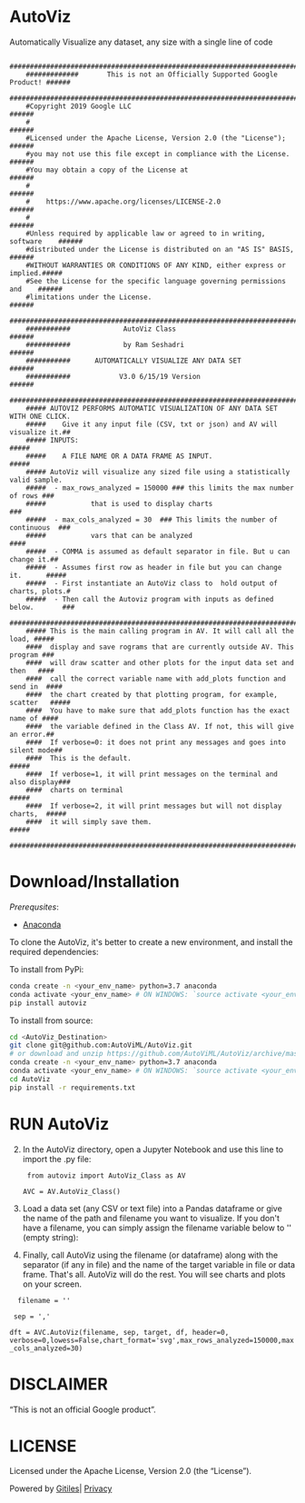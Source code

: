 # AutoViz
Automatically Visualize any dataset, any size with a single line of code

        ##############################################################################
        #############       This is not an Officially Supported Google Product! ######
        ##############################################################################
        #Copyright 2019 Google LLC                                              ######
        #                                                                       ######
        #Licensed under the Apache License, Version 2.0 (the "License");        ######
        #you may not use this file except in compliance with the License.       ######
        #You may obtain a copy of the License at                                ######
        #                                                                       ######
        #    https://www.apache.org/licenses/LICENSE-2.0                        ######
        #                                                                       ######
        #Unless required by applicable law or agreed to in writing, software    ######
        #distributed under the License is distributed on an "AS IS" BASIS,      ######
        #WITHOUT WARRANTIES OR CONDITIONS OF ANY KIND, either express or implied.#####
        #See the License for the specific language governing permissions and    ######
        #limitations under the License.                                         ######
        ##############################################################################
        ###########             AutoViz Class                                   ######
        ###########             by Ram Seshadri                                 ######
        ###########      AUTOMATICALLY VISUALIZE ANY DATA SET                   ######
        ###########            V3.0 6/15/19 Version                             ######
        ##############################################################################
        ##### AUTOVIZ PERFORMS AUTOMATIC VISUALIZATION OF ANY DATA SET WITH ONE CLICK.
        #####    Give it any input file (CSV, txt or json) and AV will visualize it.##
        ##### INPUTS:                                                            #####
        #####    A FILE NAME OR A DATA FRAME AS INPUT.                           #####
        ##### AutoViz will visualize any sized file using a statistically valid sample.
        #####  - max_rows_analyzed = 150000 ### this limits the max number of rows ###
        #####           that is used to display charts                             ###
        #####  - max_cols_analyzed = 30  ### This limits the number of continuous  ###
        #####           vars that can be analyzed                                 ####
        #####  - COMMA is assumed as default separator in file. But u can change it.##
        #####  - Assumes first row as header in file but you can change it.      #####
        #####  - First instantiate an AutoViz class to  hold output of charts, plots.#
        #####  - Then call the Autoviz program with inputs as defined below.       ###
        ##############################################################################
        ##### This is the main calling program in AV. It will call all the load, #####
        ####  display and save rograms that are currently outside AV. This program ###
        ####  will draw scatter and other plots for the input data set and then   ####
        ####  call the correct variable name with add_plots function and send in  ####
        ####  the chart created by that plotting program, for example, scatter   #####
        ####  You have to make sure that add_plots function has the exact name of ####
        ####  the variable defined in the Class AV. If not, this will give an error.##
        ####  If verbose=0: it does not print any messages and goes into silent mode##
        ####  This is the default.                                               #####
        ####  If verbose=1, it will print messages on the terminal and also display###
        ####  charts on terminal                                                 #####
        ####  If verbose=2, it will print messages but will not display charts,  #####
        ####  it will simply save them.                                          #####
        ##############################################################################
 
# Download/Installation
_Prerequsites_:
* [Anaconda](https://docs.anaconda.com/anaconda/install/)

To clone the AutoViz, it's better to create a new environment, and install the required dependencies:

To install from PyPi:

```bash
conda create -n <your_env_name> python=3.7 anaconda
conda activate <your_env_name> # ON WINDOWS: `source activate <your_env_name>` 
pip install autoviz
```

To install from source:

```bash
cd <AutoViz_Destination>
git clone git@github.com:AutoViML/AutoViz.git 
# or download and unzip https://github.com/AutoViML/AutoViz/archive/master.zip
conda create -n <your_env_name> python=3.7 anaconda
conda activate <your_env_name> # ON WINDOWS: `source activate <your_env_name>` 
cd AutoViz
pip install -r requirements.txt
```

<h1><a class="h" name="RUN-AUTOViZ" href="#RUN-AUTOViZ"><span></span></a><a class="h" name="run-autoviz" href="#run-autoviz">
<span></span></a>RUN AutoViz</h1><ol start="2"><li><p>In the AutoViz directory, open a Jupyter Notebook and use this line to import the .py file: <p><code> from autoviz import AutoViz_Class as AV</p><p>AVC = AV.AutoViz_Class()</code></p></li><li><p>Load a data set (any CSV or text file) into a Pandas dataframe or give the name of the path and filename you want to visualize. If you don't have a filename, you can simply assign the filename variable below to '' (empty string):</p></li></ol><ol start="4"><li><p>Finally, call AutoViz using the filename (or dataframe) along with the separator (if any in file) and the name of the target variable in file or data frame. That's all. AutoViz will do the rest. You will see charts and plots on your screen.</p></li></ol><p> <code>  filename = '' </p><p> sep = ','</p><p>dft = AVC.AutoViz(filename, sep, target, df, header=0, verbose=0,lowess=False,chart_format='svg',max_rows_analyzed=150000,max_cols_analyzed=30) </p></code><h1><a class="h" name="DISCLAIMER" href="#DISCLAIMER"><span></span></a><a class="h" name="disclaimer" href="#disclaimer"><span></span></a>DISCLAIMER</h1><p>“This is not an official Google product”.</p><h1><a class="h" name="LICENSE" href="#LICENSE"><span></span></a><a class="h" name="license" href="#license"><span></span></a>LICENSE</h1><p>Licensed under the Apache License, Version 2.0 (the &ldquo;License&rdquo;).</p></div></div></div><!-- default customFooter --><footer class="Site-footer"><div class="Footer"><span class="Footer-poweredBy">Powered by <a href="https://gerrit.googlesource.com/gitiles/">Gitiles</a>| <a href="https://policies.google.com/privacy">Privacy</a></span><div class="Footer-links"></div></div></footer></body></html>

